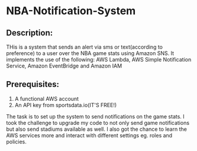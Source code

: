 # NBA-Notification-System
## Description:
THis is a system that sends an alert via sms or text(according to preference) to a user over the NBA game stats using Amazon SNS.
It implements the use of the following: AWS Lambda, AWS Simple Notification Service, Amazon EventBridge and Amazon IAM 

## Prerequisites:
1. A functional AWS account
2. An API key from sportsdata.io(IT'S FREE!)

The task is to set up the system to send notifications on the game stats. I took the challenge to upgrade my code to not only send game notifications but also send stadiums available as well. 
I also got the chance to learn the AWS services more and interact with different settings eg. roles and policies. 
